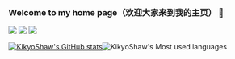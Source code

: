 ### Welcome to my home page（欢迎大家来到我的主页） 👋

![](https://img.shields.io/badge/-HTML5-E34F26?style=flat-square&logo=C++&logoColor=white)
![](https://img.shields.io/badge/-CSS3-1572B6?style=flat-square&logo=C#)
![](https://img.shields.io/badge/-JavaScript-oringe?style=flat-square&logo=javascript)

[![KikyoShaw's GitHub stats](https://github-readme-stats.vercel.app/api?username=KikyoShaw)](https://github.com/anuraghazra/github-readme-stats)![KikyoShaw's Most used languages](https://github-readme-stats.vercel.app/api/top-langs/?username=KikyoShaw&layout=compact&hide_border=true&langs_count=10)

<!--
**KikyoShaw/KikyoShaw** is a ✨ _special_ ✨ repository because its `README.md` (this file) appears on your GitHub profile.

Here are some ideas to get you started:

- 🔭 I’m currently working on ...
- 🌱 I’m currently learning ...
- 👯 I’m looking to collaborate on ...
- 🤔 I’m looking for help with ...
- 💬 Ask me about ...
- 📫 How to reach me: ...
- 😄 Pronouns: ...
- ⚡ Fun fact: ...
-->
